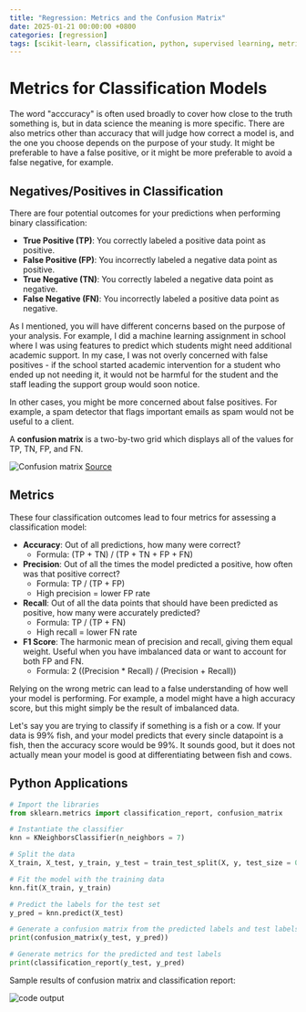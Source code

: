 ```yaml
---
title: "Regression: Metrics and the Confusion Matrix"
date: 2025-01-21 00:00:00 +0800
categories: [regression]
tags: [scikit-learn, classification, python, supervised learning, metrics, model assessment]
---
```


# Metrics for Classification Models

The word "acccuracy" is often used broadly to cover how close to the truth something is, but in data science the meaning is more specific. There are also metrics other than accuracy that will judge how correct a model is, and the one you choose depends on the purpose of your study. It might be preferable to have a false positive, or it might be more preferable to avoid a false negative, for example. 

## Negatives/Positives in Classification
There are four potential outcomes for your predictions when performing binary classification: 
* **True Positive (TP)**: You correctly labeled a positive data point as positive. 
* **False Positive (FP)**: You incorrectly labeled a negative data point as positive. 
* **True Negative (TN)**: You correctly labeled a negative data point as negative. 
* **False Negative (FN)**: You incorrectly labeled a positive data point as negative. 

As I mentioned, you will have different concerns based on the purpose of your analysis. For example, I did a machine learning assignment in school where I was using features to predict which students might need additional academic support. In my case, I was not overly concerned with false positives - if the school started academic intervention for a student who ended up not needing it, it would not be harmful for the student and the staff leading the support group would soon notice. 

In other cases, you might be more concerned about false positives. For example, a spam detector that flags important emails as spam would not be useful to a client. 

A **confusion matrix** is a two-by-two grid which displays all of the values for TP, TN, FP, and FN.

![Confusion matrix](/assets/lib/images/2025-01-22_confusion-matrix.png)
[Source](https://rumn.medium.com/precision-recall-and-f1-explained-with-10-ml-use-case-6ef2fbe458e5)

## Metrics

These four classification outcomes lead to four metrics for assessing a classification model:

* **Accuracy**: Out of all predictions, how many were correct?
    * Formula: (TP + TN) / (TP + TN + FP + FN)
* **Precision**: Out of all the times the model predicted a positive, how often was that positive correct?
    * Formula: TP / (TP + FP)
    * High precision = lower FP rate
* **Recall**: Out of all the data points that should have been predicted as positive, how many were accurately predicted?
    * Formula: TP / (TP + FN)
    * High recall = lower FN rate
* **F1 Score**: The harmonic mean of precision and recall, giving them equal weight. Useful when you have imbalanced data or want to account for both FP and FN. 
    * Formula: 2 ((Precision * Recall) / (Precision + Recall))

Relying on the wrong metric can lead to a false understanding of how well your model is performing. For example, a model might have a high accuracy score, but this might simply be the result of imbalanced data. 

Let's say you are trying to classify if something is a fish or a cow. If your data is 99% fish, and your model predicts that every sincle datapoint is a fish, then the accuracy score would be 99%. It sounds good, but it does not actually mean your model is good at differentiating between fish and cows. 

## Python Applications

```python
# Import the libraries
from sklearn.metrics import classification_report, confusion_matrix

# Instantiate the classifier
knn = KNeighborsClassifier(n_neighbors = 7)

# Split the data
X_train, X_test, y_train, y_test = train_test_split(X, y, test_size = 0.4, random_state = 99)

# Fit the model with the training data
knn.fit(X_train, y_train)

# Predict the labels for the test set
y_pred = knn.predict(X_test)

# Generate a confusion matrix from the predicted labels and test labels
print(confusion_matrix(y_test, y_pred))

# Generate metrics for the predicted and test labels
print(classification_report(y_test, y_pred)

```

Sample results of confusion matrix and classification report: 

![code output](/assets/lib/images/2025-01-22_code-output.png)
